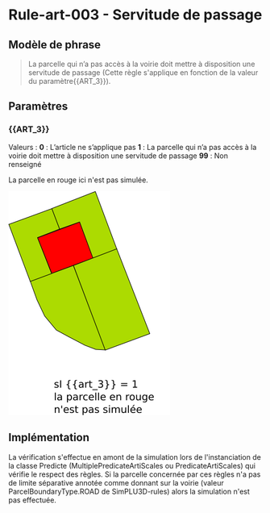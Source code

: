 # Rule-art-003 - Servitude de passage


## Modèle de phrase

>La parcelle qui n’a pas accès à la voirie doit mettre à disposition une servitude de passage (Cette règle s'applique en fonction de la valeur du paramètre{{ART_3}}).




## Paramètres

### {{ART_3}}

Valeurs :
**0** : L’article ne s’applique pas
**1** : La parcelle qui n’a pas accès à la voirie doit mettre à disposition une servitude de passage
**99** : Non renseigné


La parcelle en rouge ici n'est pas simulée.

![Image montrant la contrainte de non construction des bâtiments donnant sur la voirie](img/rule-art-003.png)

## Implémentation

La vérification s'effectue en amont de la simulation lors de l'instanciation de la classe Predicte (MultiplePredicateArtiScales ou PredicateArtiScales) qui vérifie le respect des règles. Si la parcelle concernée par ces règles n'a pas de limite séparative annotée comme donnant sur la voirie (valeur ParcelBoundaryType.ROAD de SimPLU3D-rules) alors la simulation n'est pas effectuée.
